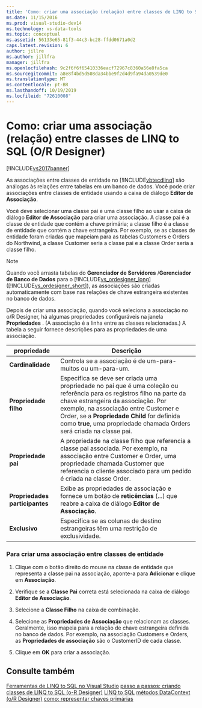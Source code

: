 ```yaml
---
title: 'Como: criar uma associação (relação) entre classes de LINQ to SQL (O-R Designer) | Microsoft Docs'
ms.date: 11/15/2016
ms.prod: visual-studio-dev14
ms.technology: vs-data-tools
ms.topic: conceptual
ms.assetid: 56133e65-81f3-44c3-bc28-ffdd0671a0d2
caps.latest.revision: 6
author: jillre
ms.author: jillfra
manager: jillfra
ms.openlocfilehash: 9c2f6f6f65410336eacf72967c8360a56e8fa5ca
ms.sourcegitcommit: a8e8f4bd5d508da34bbe9f2d4d9fa94da0539de0
ms.translationtype: MT
ms.contentlocale: pt-BR
ms.lasthandoff: 10/19/2019
ms.locfileid: "72610008"
---
```

# <a name="how-to-create-an-association-relationship-between-linq-to-sql-classes-or-designer"></a>Como: criar uma associação (relação) entre classes de LINQ to SQL (O/R Designer)
[!INCLUDE[vs2017banner](../includes/vs2017banner.md)]

As associações entre classes de entidade no [!INCLUDE[vbtecdlinq](../includes/vbtecdlinq-md.md)] são análogas às relações entre tabelas em um banco de dados. Você pode criar associações entre classes de entidade usando a caixa de diálogo **Editor de Associação**.

 Você deve selecionar uma classe pai e uma classe filho ao usar a caixa de diálogo **Editor de Associação** para criar uma associação. A classe pai é a classe de entidade que contém a chave primária; a classe filho é a classe de entidade que contém a chave estrangeira. Por exemplo, se as classes de entidade foram criadas que mapeiam para as tabelas Customers e Orders do Northwind, a classe Customer seria a classe pai e a classe Order seria a classe filho.

> [!NOTE]
> Quando você arrasta tabelas do **Gerenciador de Servidores** /**Gerenciador de Banco de Dados** para o [!INCLUDE[vs_ordesigner_long](../includes/vs-ordesigner-long-md.md)] ([!INCLUDE[vs_ordesigner_short](../includes/vs-ordesigner-short-md.md)]), as associações são criadas automaticamente com base nas relações de chave estrangeira existentes no banco de dados.

 Depois de criar uma associação, quando você seleciona a associação no o/R Designer, há algumas propriedades configuráveis na janela **Propriedades** . (A associação é a linha entre as classes relacionadas.) A tabela a seguir fornece descrições para as propriedades de uma associação.

|propriedade|Descrição|
|--------------|-----------------|
|**Cardinalidade**|Controla se a associação é de um-para-muitos ou um-para-um.|
|**Propriedade filho**|Especifica se deve ser criada uma propriedade no pai que é uma coleção ou referência para os registros filho na parte da chave estrangeira da associação. Por exemplo, na associação entre Customer e Order, se a **Propriedade Child** for definida como **true**, uma propriedade chamada Orders será criada na classe pai.|
|**Propriedade pai**|A propriedade na classe filho que referencia a classe pai associada. Por exemplo, na associação entre Customer e Order, uma propriedade chamada Customer que referencia o cliente associado para um pedido é criada na classe Order.|
|**Propriedades participantes**|Exibe as propriedades de associação e fornece um botão de **reticências** (...) que reabre a caixa de diálogo **Editor de Associação**.|
|**Exclusivo**|Especifica se as colunas de destino estrangeiras têm uma restrição de exclusividade.|

### <a name="to-create-an-association-between-entity-classes"></a>Para criar uma associação entre classes de entidade

1. Clique com o botão direito do mouse na classe de entidade que representa a classe pai na associação, aponte-a para **Adicionar** e clique em **Associação**.

2. Verifique se a **Classe Pai** correta está selecionada na caixa de diálogo **Editor de Associação**.

3. Selecione a **Classe Filho** na caixa de combinação.

4. Selecione as **Propriedades de Associação** que relacionam as classes. Geralmente, isso mapeia para a relação de chave estrangeira definida no banco de dados. Por exemplo, na associação Customers e Orders, as **Propriedades de associação** são o CustomerID de cada classe.

5. Clique em **OK** para criar a associação.

## <a name="see-also"></a>Consulte também
 [Ferramentas de LINQ to SQL no Visual Studio](../data-tools/linq-to-sql-tools-in-visual-studio2.md) [passo a passos: criando classes de LINQ to SQL (o-R Designer)](https://msdn.microsoft.com/library/35aad4a4-2e8a-46e2-ae09-5fbfd333c233) [LINQ to SQL](https://msdn.microsoft.com/library/73d13345-eece-471a-af40-4cc7a2f11655) [métodos DataContext (o/R Designer)](../data-tools/datacontext-methods-o-r-designer.md) [como: representar chaves primárias](https://msdn.microsoft.com/library/63c65289-6539-42b2-8493-891c232018fa)

